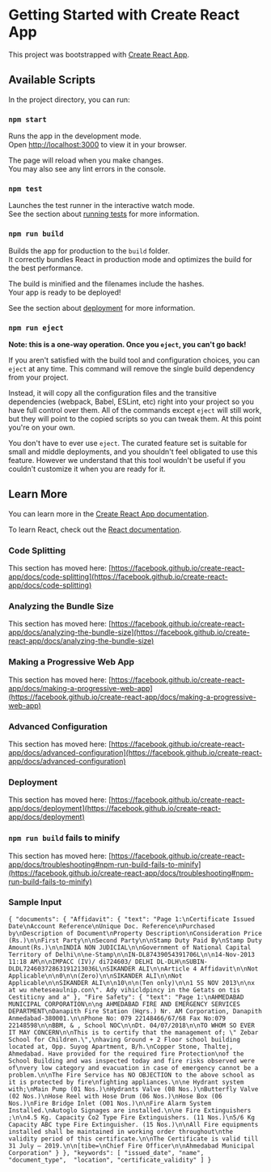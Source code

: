 # Getting Started with Create React App

This project was bootstrapped with [Create React App](https://github.com/facebook/create-react-app).

## Available Scripts

In the project directory, you can run:

### `npm start`

Runs the app in the development mode.\
Open [http://localhost:3000](http://localhost:3000) to view it in your browser.

The page will reload when you make changes.\
You may also see any lint errors in the console.

### `npm test`

Launches the test runner in the interactive watch mode.\
See the section about [running tests](https://facebook.github.io/create-react-app/docs/running-tests) for more information.

### `npm run build`

Builds the app for production to the `build` folder.\
It correctly bundles React in production mode and optimizes the build for the best performance.

The build is minified and the filenames include the hashes.\
Your app is ready to be deployed!

See the section about [deployment](https://facebook.github.io/create-react-app/docs/deployment) for more information.

### `npm run eject`

**Note: this is a one-way operation. Once you `eject`, you can't go back!**

If you aren't satisfied with the build tool and configuration choices, you can `eject` at any time. This command will remove the single build dependency from your project.

Instead, it will copy all the configuration files and the transitive dependencies (webpack, Babel, ESLint, etc) right into your project so you have full control over them. All of the commands except `eject` will still work, but they will point to the copied scripts so you can tweak them. At this point you're on your own.

You don't have to ever use `eject`. The curated feature set is suitable for small and middle deployments, and you shouldn't feel obligated to use this feature. However we understand that this tool wouldn't be useful if you couldn't customize it when you are ready for it.

## Learn More

You can learn more in the [Create React App documentation](https://facebook.github.io/create-react-app/docs/getting-started).

To learn React, check out the [React documentation](https://reactjs.org/).

### Code Splitting

This section has moved here: [https://facebook.github.io/create-react-app/docs/code-splitting](https://facebook.github.io/create-react-app/docs/code-splitting)

### Analyzing the Bundle Size

This section has moved here: [https://facebook.github.io/create-react-app/docs/analyzing-the-bundle-size](https://facebook.github.io/create-react-app/docs/analyzing-the-bundle-size)

### Making a Progressive Web App

This section has moved here: [https://facebook.github.io/create-react-app/docs/making-a-progressive-web-app](https://facebook.github.io/create-react-app/docs/making-a-progressive-web-app)

### Advanced Configuration

This section has moved here: [https://facebook.github.io/create-react-app/docs/advanced-configuration](https://facebook.github.io/create-react-app/docs/advanced-configuration)

### Deployment

This section has moved here: [https://facebook.github.io/create-react-app/docs/deployment](https://facebook.github.io/create-react-app/docs/deployment)

### `npm run build` fails to minify

This section has moved here: [https://facebook.github.io/create-react-app/docs/troubleshooting#npm-run-build-fails-to-minify](https://facebook.github.io/create-react-app/docs/troubleshooting#npm-run-build-fails-to-minify)

### Sample Input 

`
{
    "documents": {
        "Affidavit": {
            "text": "Page 1:\nCertificate Issued Date\nAccount Reference\nUnique Doc. Reference\nPurchased by\nDescription of Document\nProperty Description\nConsideration Price (Rs.)\n\nFirst Party\n\nSecond Party\n\nStamp Duty Paid By\nStamp Duty Amount(Rs.)\n\nINDIA NON JUDICIAL\n\nGovernment of National Capital Territory of Delhi\n\ne-Stamp\n\nIN-DL87439054391706L\n\n14-Nov-2013 11:18 AM\n\nIMPACC (IV)/ di724603/ DELHI DL-DLH\nSUBIN-DLDL72460372863191213036L\nSIKANDER ALI\n\nArticle 4 Affidavit\n\nNot Applicable\n\n0\n\n(Zero)\n\nSIKANDER ALI\n\nNot Applicable\n\nSIKANDER ALI\n\n10\n\n(Ten only)\n\n1 5S NOV 2013\n\nx at wu nheteseaulnip.con\". Ady vihicldpincy in the Getats on tis Cestiticny and a"
        },
        "Fire Safety": {
            "text": "Page 1:\nAHMEDABAD MUNICIPAL CORPORATION\n\ng AHMEDABAD FIRE AND EMERGENCY SERVICES DEPARTMENT\nDanapith Fire Station (Hqrs.) Nr. AM Corporation, Danapith Anmedabad-380001.\n\nPhone No: 079 22148466/67/68 Fax No:079 22148598\n\nBBM, & , School NOC\n\nDt. 04/07/2018\n\nTO WHOM SO EVER IT MAY CONCERN\n\nThis is to certify that the management of; \" Zebar School for Children.\",\nhaving Ground + 2 Floor school building located at, Opp. Suyog Apartment, B/h.\nCopper Stone, Thaltej, Ahmedabad. Have provided for the required fire Protection\nof the School Building and was inspected today and fire risks observed were of\nvery low category and evacuation in case of emergency cannot be a problem.\n\nThe Fire Service has NO OBJECTION to the above school as it is protected by fire\nfighting appliances.\n\ne Hydrant system with;\nMain Pump (01 Nos.)\nHydrants Valve (08 Nos.)\nButterfly Valve (02 Nos.)\nHose Reel with Hose Drum (06 Nos.)\nHose Box (06 Nos.)\nFire Bridge Inlet (O01 Nos.)\n\nFire Alarm System Installed.\nAutoglo Signages are installed.\n\ne Fire Extinguishers ;\n\n4.5 Kg. Capacity Co2 Type Fire Extinguishers. (11 Nos.)\n5/6 Kg Capacity ABC type Fire Extinguisher. (15 Nos.)\n\nAll Fire equipments installed shall be maintained in working order throughout\nthe validity period of this certificate.\n\nThe Certificate is valid till 31 July — 2019.\n\n[tibe=\nChief Fire Officer\n\nAhmedabad Municipal Corporation"
        }
    },
    "keywords": [
        "issued_date",
        "name", 
        "document_type", 
        "location",
        "certificate_validity"
    ]
}
`
